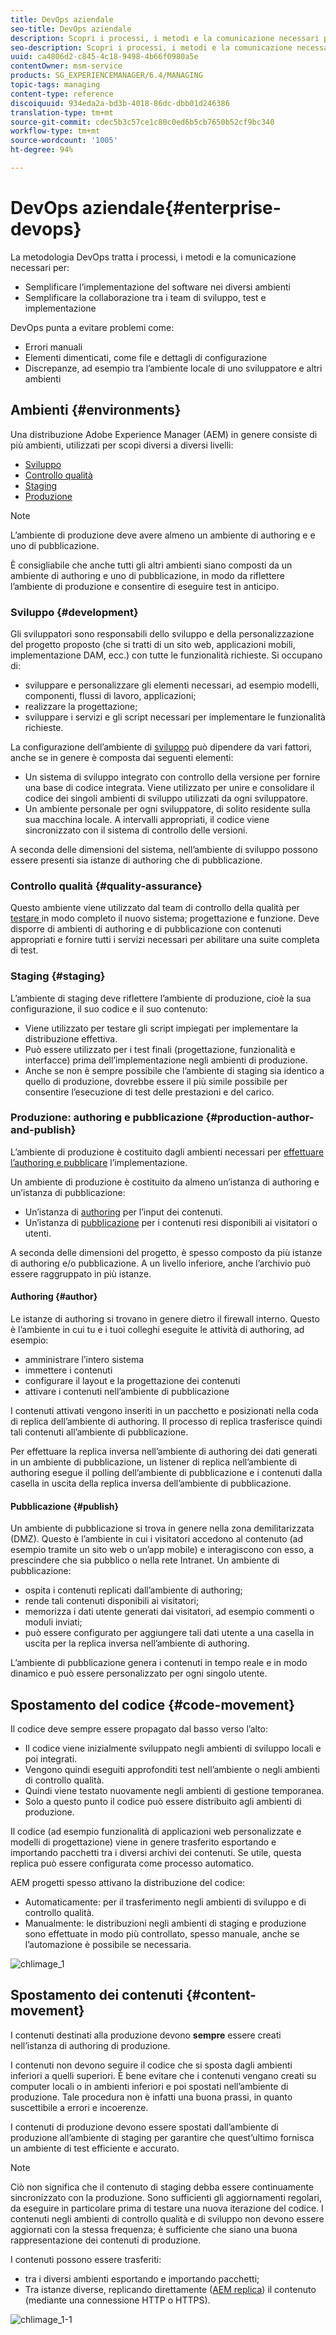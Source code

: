 ```yaml
---
title: DevOps aziendale
seo-title: DevOps aziendale
description: Scopri i processi, i metodi e la comunicazione necessari per semplificare l’implementazione e la collaborazione.
seo-description: Scopri i processi, i metodi e la comunicazione necessari per semplificare l’implementazione e la collaborazione.
uuid: ca4806d2-c845-4c18-9498-4b66f0980a5e
contentOwner: msm-service
products: SG_EXPERIENCEMANAGER/6.4/MANAGING
topic-tags: managing
content-type: reference
discoiquuid: 934eda2a-bd3b-4018-86dc-dbb01d246386
translation-type: tm+mt
source-git-commit: cdec5b3c57ce1c80c0ed6b5cb7650b52cf9bc340
workflow-type: tm+mt
source-wordcount: '1005'
ht-degree: 94%

---
```



# DevOps aziendale{#enterprise-devops}

La metodologia DevOps tratta i processi, i metodi e la comunicazione necessari per:

* Semplificare l’implementazione del software nei diversi ambienti
* Semplificare la collaborazione tra i team di sviluppo, test e implementazione

DevOps punta a evitare problemi come:

* Errori manuali
* Elementi dimenticati, come file e dettagli di configurazione
* Discrepanze, ad esempio tra l’ambiente locale di uno sviluppatore e altri ambienti

## Ambienti {#environments}

Una distribuzione Adobe Experience Manager (AEM) in genere consiste di più ambienti, utilizzati per scopi diversi a diversi livelli:

* [Sviluppo](#development)
* [Controllo qualità](#quality-assurance)
* [Staging](#staging)
* [Produzione](#production-author-and-publish)

>[!NOTE]
>
>L’ambiente di produzione deve avere almeno un ambiente di authoring e e uno di pubblicazione.
>
>È consigliabile che anche tutti gli altri ambienti siano composti da un ambiente di authoring e uno di pubblicazione, in modo da riflettere l’ambiente di produzione e consentire di eseguire test in anticipo.

### Sviluppo {#development}

Gli sviluppatori sono responsabili dello sviluppo e della personalizzazione del progetto proposto (che si tratti di un sito web, applicazioni mobili, implementazione DAM, ecc.) con tutte le funzionalità richieste. Si occupano di:

* sviluppare e personalizzare gli elementi necessari, ad esempio modelli, componenti, flussi di lavoro, applicazioni;
* realizzare la progettazione;
* sviluppare i servizi e gli script necessari per implementare le funzionalità richieste.

La configurazione dell’ambiente di [sviluppo](/help/sites-developing/best-practices.md) può dipendere da vari fattori, anche se in genere è composta dai seguenti elementi:

* Un sistema di sviluppo integrato con controllo della versione per fornire una base di codice integrata. Viene utilizzato per unire e consolidare il codice dei singoli ambienti di sviluppo utilizzati da ogni sviluppatore.
* Un ambiente personale per ogni sviluppatore, di solito residente sulla sua macchina locale. A intervalli appropriati, il codice viene sincronizzato con il sistema di controllo delle versioni.

A seconda delle dimensioni del sistema, nell’ambiente di sviluppo possono essere presenti sia istanze di authoring che di pubblicazione.

### Controllo qualità {#quality-assurance}

Questo ambiente viene utilizzato dal team di controllo della qualità per [testare ](/help/sites-developing/test-plan.md) in modo completo il nuovo sistema; progettazione e funzione. Deve disporre di ambienti di authoring e di pubblicazione con contenuti appropriati e fornire tutti i servizi necessari per abilitare una suite completa di test.

### Staging {#staging}

L’ambiente di staging deve riflettere l’ambiente di produzione, cioè la sua configurazione, il suo codice e il suo contenuto:

* Viene utilizzato per testare gli script impiegati per implementare la distribuzione effettiva.
* Può essere utilizzato per i test finali (progettazione, funzionalità e interfacce) prima dell’implementazione negli ambienti di produzione.
* Anche se non è sempre possibile che l’ambiente di staging sia identico a quello di produzione, dovrebbe essere il più simile possibile per consentire l’esecuzione di test delle prestazioni e del carico.

### Produzione: authoring e pubblicazione {#production-author-and-publish}

L’ambiente di produzione è costituito dagli ambienti necessari per [effettuare l’authoring e pubblicare](/help/sites-authoring/author.md#concept-of-authoring-and-publishing) l’implementazione.

Un ambiente di produzione è costituito da almeno un’istanza di authoring e un’istanza di pubblicazione:

* Un’istanza di [authoring](#author) per l’input dei contenuti.
* Un’istanza di [pubblicazione](#publish) per i contenuti resi disponibili ai visitatori o utenti.

A seconda delle dimensioni del progetto, è spesso composto da più istanze di authoring e/o pubblicazione. A un livello inferiore, anche l’archivio può essere raggruppato in più istanze.

#### Authoring {#author}

Le istanze di authoring si trovano in genere dietro il firewall interno. Questo è l’ambiente in cui tu e i tuoi colleghi eseguite le attività di authoring, ad esempio:

* amministrare l’intero sistema
* immettere i contenuti
* configurare il layout e la progettazione dei contenuti
* attivare i contenuti nell’ambiente di pubblicazione

I contenuti attivati vengono inseriti in un pacchetto e posizionati nella coda di replica dell’ambiente di authoring. Il processo di replica trasferisce quindi tali contenuti all’ambiente di pubblicazione.

Per effettuare la replica inversa nell’ambiente di authoring dei dati generati in un ambiente di pubblicazione, un listener di replica nell’ambiente di authoring esegue il polling dell’ambiente di pubblicazione e i contenuti dalla casella in uscita della replica inversa dell’ambiente di pubblicazione.

#### Pubblicazione {#publish}

Un ambiente di pubblicazione si trova in genere nella zona demilitarizzata (DMZ). Questo è l’ambiente in cui i visitatori accedono al contenuto (ad esempio tramite un sito web o un’app mobile) e interagiscono con esso, a prescindere che sia pubblico o nella rete Intranet. Un ambiente di pubblicazione:

* ospita i contenuti replicati dall’ambiente di authoring;
* rende tali contenuti disponibili ai visitatori;
* memorizza i dati utente generati dai visitatori, ad esempio commenti o moduli inviati;
* può essere configurato per aggiungere tali dati utente a una casella in uscita per la replica inversa nell’ambiente di authoring.

L’ambiente di pubblicazione genera i contenuti in tempo reale e in modo dinamico e può essere personalizzato per ogni singolo utente.

## Spostamento del codice {#code-movement}

Il codice deve sempre essere propagato dal basso verso l’alto:

* Il codice viene inizialmente sviluppato negli ambienti di sviluppo locali e poi integrati.
* Vengono quindi eseguiti approfonditi test nell’ambiente o negli ambienti di controllo qualità.
* Quindi viene testato nuovamente negli ambienti di gestione temporanea.
* Solo a questo punto il codice può essere distribuito agli ambienti di produzione.

Il codice (ad esempio funzionalità di applicazioni web personalizzate e modelli di progettazione) viene in genere trasferito esportando e importando pacchetti tra i diversi archivi dei contenuti. Se utile, questa replica può essere configurata come processo automatico.

AEM progetti spesso attivano la distribuzione del codice:

* Automaticamente: per il trasferimento negli ambienti di sviluppo e di controllo qualità.
* Manualmente: le distribuzioni negli ambienti di staging e produzione sono effettuate in modo più controllato, spesso manuale, anche se l’automazione è possibile se necessaria.

![chlimage_1](assets/chlimage_1.png)

## Spostamento dei contenuti {#content-movement}

I contenuti destinati alla produzione devono **sempre** essere creati nell’istanza di authoring di produzione.

I contenuti non devono seguire il codice che si sposta dagli ambienti inferiori a quelli superiori. È bene evitare che i contenuti vengano creati su computer locali o in ambienti inferiori e poi spostati nell’ambiente di produzione. Tale procedura non è infatti una buona prassi, in quanto suscettibile a errori e incoerenze.

I contenuti di produzione devono essere spostati dall’ambiente di produzione all’ambiente di staging per garantire che quest’ultimo fornisca un ambiente di test efficiente e accurato.

>[!NOTE]
>
>Ciò non significa che il contenuto di staging debba essere continuamente sincronizzato con la produzione. Sono sufficienti gli aggiornamenti regolari, da eseguire in particolare prima di testare una nuova iterazione del codice. I contenuti negli ambienti di controllo qualità e di sviluppo non devono essere aggiornati con la stessa frequenza; è sufficiente che siano una buona rappresentazione dei contenuti di produzione.

I contenuti possono essere trasferiti:

* tra i diversi ambienti esportando e importando pacchetti;
* Tra istanze diverse, replicando direttamente ([AEM replica](/help/sites-deploying/replication.md)) il contenuto (mediante una connessione HTTP o HTTPS).

![chlimage_1-1](assets/chlimage_1-1.png)